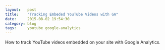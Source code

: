 ```yaml
---
layout:   post
title:    "Tracking Embeded YouTube Videos with GA"
date:     2015-08-02 19:54:30
category: blog
tags:     youtube google-analytics
---
```

How to track YouTube videos embedded on your site with Google Analytics.